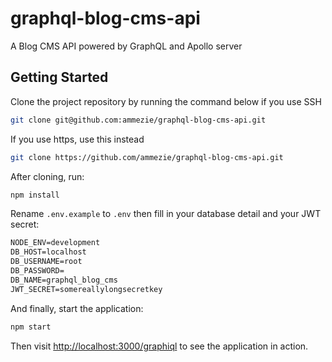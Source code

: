 # graphql-blog-cms-api

A Blog CMS API powered by GraphQL and Apollo server

## Getting Started

Clone the project repository by running the command below if you use SSH

```bash
git clone git@github.com:ammezie/graphql-blog-cms-api.git
```

If you use https, use this instead

```bash
git clone https://github.com/ammezie/graphql-blog-cms-api.git
```

After cloning, run:

```bash
npm install
```

Rename `.env.example` to `.env` then fill in your database detail and your JWT secret:

```txt
NODE_ENV=development
DB_HOST=localhost
DB_USERNAME=root
DB_PASSWORD=
DB_NAME=graphql_blog_cms
JWT_SECRET=somereallylongsecretkey
```

And finally, start the application:

```bash
npm start
```

Then visit [http://localhost:3000/graphiql](http://localhost:3000/graphiql) to see the application in action.
